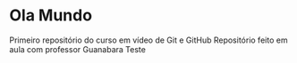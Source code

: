 # Ola Mundo
 Primeiro repositório do curso em vídeo de Git e GitHub
 Repositório feito em aula com professor Guanabara
 Teste

